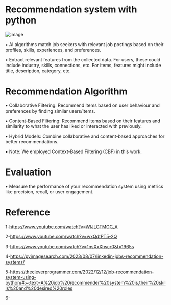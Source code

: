 # Recommendation system with python 
![image](https://github.com/Mohamed-mosad-hadia/Recommendation-system/assets/163147418/22fe38b2-0489-4e96-9259-eaa8837d079f)

•	AI algorithms match job seekers with relevant job postings based on their profiles, skills, experiences, and preferences.

•	Extract relevant features from the collected data. For users, these could include industry, skills, connections, etc. For items, features might include title, description, category, etc.

# Recommendation Algorithm
•	Collaborative Filtering: Recommend items based on user behaviour and preferences by finding similar users/items.

•	Content-Based Filtering: Recommend items based on their features and similarity to what the user has liked or interacted with previously.

•	Hybrid Models: Combine collaborative and content-based approaches for better recommendations.

• Note: We employed Context-Based Filtering (CBF) in this work. 

# Evaluation
•	Measure the performance of your recommendation system using metrics like precision, recall, or user engagement.
 


# Reference 

1-https://www.youtube.com/watch?v=WlJLGTMGC_A

2-https://www.youtube.com/watch?v=wxQdtPT5-2Q

3-https://www.youtube.com/watch?v=1nsXxXhscr0&t=1965s

4-https://pyimagesearch.com/2023/08/07/linkedin-jobs-recommendation-systems/

5-https://thecleverprogrammer.com/2022/12/12/job-recommendation-system-using-python/#:~:text=A%20job%20recommender%20system%20is,their%20skills%20and%20desired%20roles 

6-
